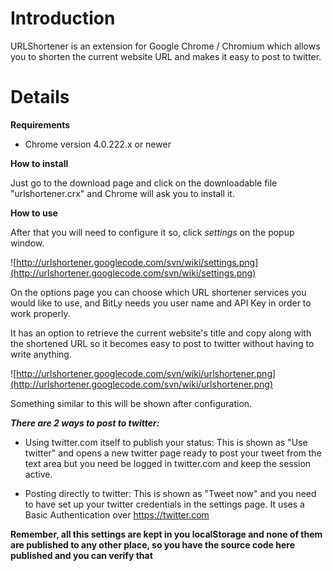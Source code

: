 # Introduction #

URLShortener is an extension for Google Chrome / Chromium which allows you to shorten the current website URL and makes it easy to post to twitter.


# Details #

**Requirements**

- Chrome version 4.0.222.x or newer

**How to install**

Just go to the download page and click on the downloadable file "urlshortener.crx" and Chrome will ask you to install it.

**How to use**

After that you will need to configure it so, click _settings_ on the popup window.

![http://urlshortener.googlecode.com/svn/wiki/settings.png](http://urlshortener.googlecode.com/svn/wiki/settings.png)

On the options page you can choose which URL shortener services you would like to use, and BitLy needs you user name and API Key in order to work properly.

It has an option to retrieve the current website's title and copy along with the shortened URL so it becomes easy to post to twitter without having to write anything.

![http://urlshortener.googlecode.com/svn/wiki/urlshortener.png](http://urlshortener.googlecode.com/svn/wiki/urlshortener.png)

Something similar to this will be shown after configuration.

**_There are 2 ways to post to twitter:_**

- Using twitter.com itself to publish your status: This is shown as "Use twitter" and opens a new twitter page ready to post your tweet from the text area but you need be logged in twitter.com and keep the session active.

- Posting directly to twitter: This is shown as "Tweet now" and you need to have set up your twitter credentials in the settings page. It uses a Basic Authentication over https://twitter.com

**Remember, all this settings are kept in you localStorage and none of them are published to any other place, so you have the source code here published and you can verify that**